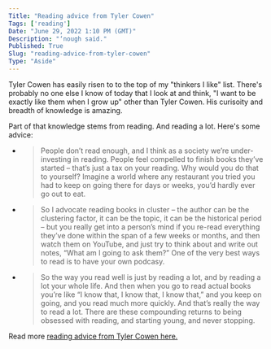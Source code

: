 ```yaml
---
Title: "Reading advice from Tyler Cowen"
Tags: ['reading']
Date: "June 29, 2022 1:10 PM (GMT)"
Description: "‘nough said."
Published: True
Slug: "reading-advice-from-tyler-cowen"
Type: "Aside"
---
```


Tyler Cowen has easily risen to to the top of my "thinkers I like" list. There's probably no one else I know of today that I look at and think, "I want to be exactly like them when I grow up" other than Tyler Cowen. His curisoity and breadth of knowledge is amazing.

Part of that knowledge stems from reading. And reading a lot. Here's some advice:

- > People don’t read enough, and I think as a society we’re under-investing in reading. People feel compelled to finish books they’ve started – that’s just a tax on your reading. Why would you do that to yourself? Imagine a world where any restaurant you tried you had to keep on going there for days or weeks, you’d hardly ever go out to eat.

- > So I advocate reading books in cluster – the author can be the clustering factor, it can be the topic, it can be the historical period – but you really get into a person’s mind if you re-read everything they’ve done within the span of a few weeks or months, and then watch them on YouTube, and just try to think about and write out notes, “What am I going to ask them?” One of the very best ways to read is to have your own podcasy.

- > So the way you read well is just by reading a lot, and by reading a lot your whole life. And then when you go to read actual books you’re like “I know that, I know that, I know that,” and you keep on going, and you read much more quickly. And that’s really the way to read a lot. There are these compounding returns to being obsessed with reading, and starting young, and never stopping.

Read more [reading advice from Tyler Cowen here.](https://www.driverlesscrocodile.com/books-and-recommendations/tyler-cowen-on-reading-fast-reading-well-and-reading-widely/#:~:text=The%20important%20thing%20is%20to,that%20no%2Done%20reads%20quickly.)